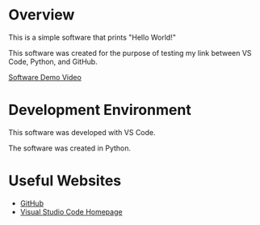 # Overview

This is a simple software that prints "Hello World!"

This software was created for the purpose of testing my link between VS Code, Python, and GitHub.

[Software Demo Video](http://youtube.link.goes.here)

# Development Environment

This software was developed with VS Code.

The software was created in Python.

# Useful Websites

* [GitHub](https://github.com/e)
* [Visual Studio Code Homepage](https://code.visualstudio.com/docs/editor/github)
